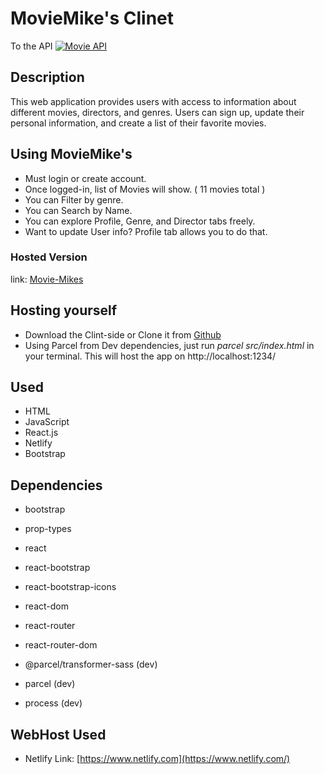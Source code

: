 # MovieMike's Clinet
To the API [![Movie API][API-shield]][API-url]
## Description
This web application provides users with access to information about different movies, directors, and genres. Users can sign up, update their personal information, and create a list of their favorite movies.

## Using MovieMike's
- Must login or create account.
- Once logged-in, list of Movies will show.
 ( 11 movies total )
- You can Filter by genre.
- You can Search by Name.
- You can explore Profile, Genre, and Director tabs freely.
- Want to update User info? Profile tab allows you to do that.

### Hosted Version
link: [Movie-Mikes](https://moviemikes.netlify.app/login)

## Hosting yourself
- Download the Clint-side or Clone it from [Github](https://github.com/vppelli/movie_client)
- Using Parcel from Dev dependencies, just run *parcel src/index.html* in your terminal. This will host the app on http://localhost:1234/

## Used
- HTML
- JavaScript
- React.js
- Netlify
- Bootstrap

## Dependencies
- bootstrap
- prop-types
- react
- react-bootstrap
- react-bootstrap-icons
- react-dom
- react-router
- react-router-dom

- @parcel/transformer-sass (dev)
- parcel (dev)
- process (dev)

## WebHost Used
- Netlify Link: [https://www.netlify.com](https://www.netlify.com/)

[API-shield]: https://img.shields.io/badge/Movies_API-open-red
[API-url]: https://github.com/vppelli/movie_api
